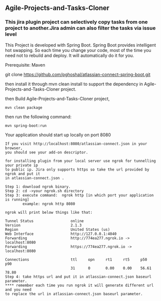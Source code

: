 ## Agile-Projects-and-Tasks-Cloner

### This jira plugin project can selectively copy tasks from one project to another.Jira admin can also filter the tasks via issue level

This Project is developed with Spring Boot.
Spring Boot provides intelligent hot swapping. So each time you change your code, most of the time you need not to rebuild and deploy. It will automatically do it for you.


Prerequisite: Maven

git clone https://github.com/pghoshal/atlassian-connect-spring-boot.git

then install it through mvn clean install to support the dependency in 
Agile-Projects-and-Tasks-Cloner project.

then Build  Agile-Projects-and-Tasks-Cloner project, 

```
mvn clean package
```
then run the following command:

```
mvn spring-boot:run
```
Your application should start up locally on port 8080

```
If you visit http://localhost:8080/atlassian-connect.json in your browser,
you should see your add-on descriptor.
```
```
for installing plugin from your local server use ngrok for tunnelling your private ip
to public ip. Jira only supports https so take the url provided by ngrok and put it 
in atlassian-connect.json . 

Step 1: download ngrok binary.
Step 2: cd ->your ngrok.sh directory
Step 3: execute command:  ngrok http [in which port your application is running]
        example: ngrok http 8080

ngrok will print below things like that:

Tunnel Status                 online
Version                       2.1.3
Region                        United States (us)
Web Interface                 http://127.0.0.1:4040
Forwarding                    http://774ea277.ngrok.io -> localhost:8080
Forwarding                    https://774ea277.ngrok.io -> localhost:8080

Connections                   ttl     opn     rt1     rt5     p50     p90
                              31      0       0.00    0.00    56.61   78.80 
Step 4: take https url and put it in atlassian-connect.json baseurl parameter.
**** remember each time you run ngrok it will generate different url and you need
to replace the url in atlassian-connect.json baseurl parameter.

```
